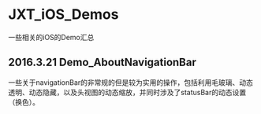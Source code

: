 # JXT_iOS_Demos
一些相关的iOS的Demo汇总

## 2016.3.21 Demo_AboutNavigationBar
一些关于navigationBar的非常规的但是较为实用的操作，包括利用毛玻璃、动态透明、动态隐藏，以及头视图的动态缩放，并同时涉及了statusBar的动态设置（换色）。

